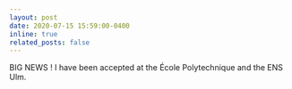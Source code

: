 ```yaml
---
layout: post
date: 2020-07-15 15:59:00-0400
inline: true
related_posts: false
---
```


BIG NEWS ! I have been accepted at the École Polytechnique and the ENS Ulm. 
